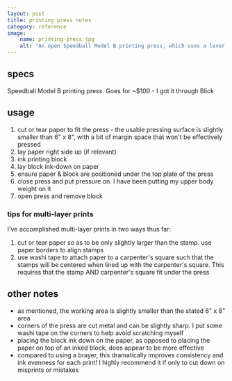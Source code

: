 ```yaml
---
layout: post
title: printing press notes
category: reference
image: 
    name: printing-press.jpg
    alt: "An open Speedball Model B printing press, which uses a lever handle to put even pressure on a 6 by 8 inch top plate."
---
```


## specs

Speedball Model B printing press. Goes for ~$100 - I got it through Blick

## usage

1. cut or tear paper to fit the press - the usable pressing surface is slightly smaller than 6" x 8", with a bit of margin space that won't be effectively pressed
1. lay paper right side up (if relevant)
1. ink printing block
1. lay block ink-down on paper
1. ensure paper & block are positioned under the top plate of the press
1. close press and put pressure on. I have been putting my upper body weight on it
1. open press and remove block

### tips for multi-layer prints

I've accomplished multi-layer prints in two ways thus far:

1. cut or tear paper so as to be only slightly larger than the stamp. use paper borders to align stamps
1. use washi tape to attach paper to a carpenter's square such that the stamps will be centered when lined up with the carpenter's square. This requires that the stamp AND carpenter's square fit under the press

## other notes

- as mentioned, the working area is slightly smaller than the stated 6" x 8" area
- corners of the press are cut metal and can be slightly sharp. I put some washi tape on the corners to help avoid scratching myself
- placing the block ink down on the paper, as opposed to placing the paper on top of an inked block, does appear to be more effective
- compared to using a brayer, this dramatically improves consistency and ink evenness for each print! I highly recommend it if only to cut down on misprints or mistakes
